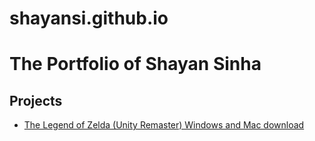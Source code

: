 # shayansi.github.io
<html>

<!-- TODO: Replace Mr. Miyamoto's name with yours -->
<h1>The Portfolio of Shayan Sinha</h1>

<h2>Projects</h2>

<!-- TODO: Erase one of these two. Replace the 'href' link below with a link to your WebGL build page. -->
<ul>
<li><a href="https://shayansi.github.io/Golden.zip">The Legend of Zelda (Unity Remaster) Windows and Mac download</a></li>
</ul>

<!-- TIP: Rename this file "index.html", and it will become the default landing page whenever someone navigates their browser to your domain. -->
</html>